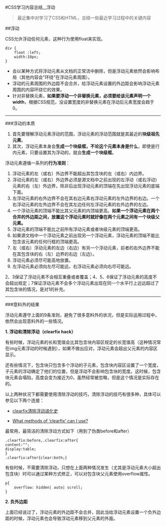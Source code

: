 #CSS学习内容总结__浮动

>最近集中对学习了CSS和HTML，总结一些最近学习过程中的关键内容

##浮动

CSS允许浮动任何元素，这种行为使用float来实现。

    div {
        float :left; 
        width:10px;
    }

* 会以某种方式将浮动元素从文档的正常流中删除，但是浮动元素依然会影响布局（其他内容会"环绕"在浮动元素周围）。
* 浮动的元素周围的外边距不会合并，给浮动元素设置的外边距会影响浮动元素周围的内容环绕它的效果。
* 针对非替换元素，**如果要浮动一个非替换元素，必须要给该元素声明一个width**，根据CSS规范，没设置宽度的非替换元素在浮动后元素宽度会趋于0。

---

###浮动的本质

1. 首先要理解浮动元素浮动的范围，浮动元素的浮动范围就是其最近的**块级祖先元素**。
1. 其次，浮动元素本身会**生成一个块级框，不论这个元素本身是什么**，即使是行内元素，只要设置其为浮动的，就会**生成一个块级框**。

浮动元素遵循一系列的**行为准则**：

1. 浮动元素的左（或右）外边界不能超出其包含块的左（或右）内边界。
1. 浮动元素的左（或右）外边界必须是源文档中之前出现的左浮动（或右浮动）元素的右（左）外边界，除非后出现浮动元素的顶端在先出现浮动元素的底端下面。
1. 左浮动元素的右外边界不会在其右边元素右浮动元素的左外边界的右边。一个右浮动元素的左外边界不会在其左边任何左浮动元素的右外边界的左边。
1. 一个浮动元素的顶端不能比其父元素的内顶端更高。**如果一个浮动元素在两个合并的外边距之间，放置这个浮动元素时就好像在两个元素之间有一个块级父元素。**
1. 浮动元素的顶端不能比之前所有浮动元素或者块级元素的顶端更高。
1. 如果源文档中一个浮动元素之前出现另一个浮动元素，浮动元素的顶端不能比包含该元素的任何行框的顶端更高。
1. 左（或右）浮动元素的左边（右边）有另一个浮动元素，前者的右外边界不能在其包含块的右（左）边界的右边（左边）。
1. 浮动元素必须尽可能高地放置。
1. 左浮动元素必须向左尽可能远，右浮动元素必须向右尽可能远。

2、3保证了浮动元素不会相互重叠或者覆盖；4、5、6保证了浮动元素的高度不会超出规定；7保证浮动元素不会多个浮动元素出现在同一个水平行上远远超过了其包含块的情况，是对1的补充。

---

###意料外的结果

浮动元素遵守上面的9条准则，避免了很多意料外的状况，但是实际运用过程中，依然会出现意料外的一些情况。

**1. 浮动和清除浮动（clearfix hack）**

有些时候，浮动元素的长和宽值会比其包含块内容区规定的长宽值高（这种情况常在img元素浮动的时候遇到），如果不做出应对，浮动元素会超出父元素的内容区显示。

还有些情况下，包含块只包含多个浮动的子元素，包含块内容区设置了一个宽度，子元素的浮动确定了他们的位置，但是浮动不会影响包含块的宽度。这时候，包含块元素会塌陷，高度会变为接近为0，虽然经常被忽略，但是这个情况是实际存在的。

以上两种状况下都需要使用清除浮动的技巧，清除浮动的技巧有很多种，具体可以参见以下两个连接：

* [clearfix清除浮动进化史](http://www.admin10000.com/document/6259.html)

* [What methods of ‘clearfix’ can I use?
](http://stackoverflow.com/questions/211383/what-methods-of-clearfix-can-i-use)

最常用，最简洁的清除浮动方式如下（用到了伪类before和after）

    .clearfix:before,.clearfix:after{ 
    content:""; 
    display:table; 
    } 
    .clearfix:after{clear:both;} 

有些时候，不需要清除浮动，只想在上面两种情况发生（尤其是浮动元素大小超出包含块）时可以通过某种方式修正，可以对包含块父元素使用overflow属性。
    
    p{
        overflow: hidden| auto| scroll;
    }

**2. 负外边距**

上面已经说过了，浮动元素的外边距不会合并，因此当给浮动元素设置一个负外边距的时候，浮动元素也会导致浮动元素移到父元素的外面。